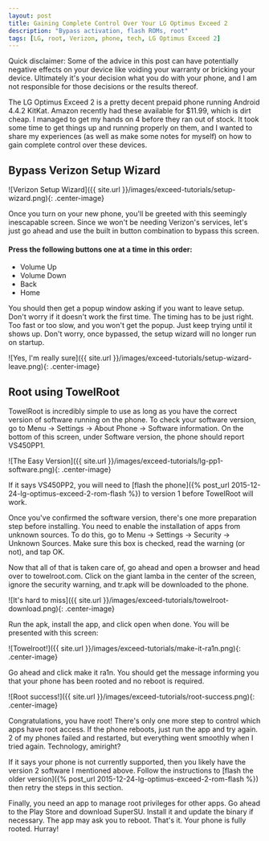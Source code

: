 ```yaml
---
layout: post
title: Gaining Complete Control Over Your LG Optimus Exceed 2
description: "Bypass activation, flash ROMs, root"
tags: [LG, root, Verizon, phone, tech, LG Optimus Exceed 2]
---
```


Quick disclaimer: Some of the advice in this post can have potentially negative effects on your device like voiding your warranty or bricking your device. Ultimately it's your decision what you do with your phone, and I am not responsible for those decisions or the results thereof.

The LG Optimus Exceed 2 is a pretty decent prepaid phone running Android 4.4.2 KitKat. Amazon recently had these available for $11.99, which is dirt cheap. I managed to get my hands on 4 before they ran out of stock. It took some time to get things up and running properly on them, and I wanted to share my experiences (as well as make some notes for myself) on how to gain complete control over these devices.

## Bypass Verizon Setup Wizard

![Verizon Setup Wizard]({{ site.url }}/images/exceed-tutorials/setup-wizard.png){: .center-image}

Once you turn on your new phone, you'll be greeted with this seemingly inescapable screen. Since we won't be needing Verizon's services, let's just go ahead and use the built in button combination to bypass this screen.

#### Press the following buttons one at a time in this order:
  * Volume Up
  * Volume Down
  * Back
  * Home

You should then get a popup window asking if you want to leave setup. Don't worry if it doesn't work the first time. The timing has to be just right. Too fast or too slow, and you won't get the popup. Just keep trying until it shows up. Don't worry, once bypassed, the setup wizard will no longer run on startup.

![Yes, I'm really sure]({{ site.url }}/images/exceed-tutorials/setup-wizard-leave.png){: .center-image}

## Root using TowelRoot

TowelRoot is incredibly simple to use as long as you have the correct version of software running on the phone. To check your software version, go to Menu -> Settings -> About Phone -> Software information. On the bottom of this screen, under Software version, the phone should report VS450PP1.

![The Easy Version]({{ site.url }}/images/exceed-tutorials/lg-pp1-software.png){: .center-image}

If it says VS450PP2, you will need to [flash the phone]({% post_url 2015-12-24-lg-optimus-exceed-2-rom-flash %}) to version 1 before TowelRoot will work.

Once you've confirmed the software version, there's one more preparation step before installing. You need to enable the installation of apps from unknown sources. To do this, go to Menu -> Settings -> Security -> Unknown Sources. Make sure this box is checked, read the warning (or not), and tap OK.

Now that all of that is taken care of, go ahead and open a browser and head over to towelroot.com. Click on the giant lamba in the center of the screen, ignore the security warning, and tr.apk will be downloaded to the phone.

![It's hard to miss]({{ site.url }}/images/exceed-tutorials/towelroot-download.png){: .center-image}

Run the apk, install the app, and click open when done. You will be presented with this screen:

![Towelroot!]({{ site.url }}/images/exceed-tutorials/make-it-ra1n.png){: .center-image}

Go ahead and click make it ra1n. You should get the message informing you that your phone has been rooted and no reboot is required.

![Root success!]({{ site.url }}/images/exceed-tutorials/root-success.png){: .center-image}

Congratulations, you have root! There's only one more step to control which apps have root access. If the phone reboots, just run the app and try again. 2 of my phones failed and restarted, but everything went smoothly when I tried again. Technology, amiright?

If it says your phone is not currently supported, then you likely have the version 2 software I mentioned above. Follow the instructions to [flash the older version]({% post_url 2015-12-24-lg-optimus-exceed-2-rom-flash %}) then retry the steps in this section.

Finally, you need an app to manage root privileges for other apps. Go ahead to the Play Store and download SuperSU. Install it and update the binary if necessary. The app may ask you to reboot. That's it. Your phone is fully rooted. Hurray!
